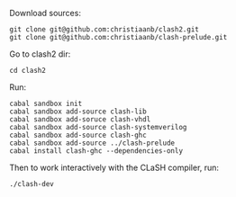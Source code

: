Download sources:
```
git clone git@github.com:christiaanb/clash2.git
git clone git@github.com:christiaanb/clash-prelude.git
```

Go to clash2 dir:
```
cd clash2
```

Run:
```
cabal sandbox init
cabal sandbox add-source clash-lib
cabal sandbox add-soruce clash-vhdl
cabal sandbox add-source clash-systemverilog
cabal sandbox add-source clash-ghc
cabal sandbox add-source ../clash-prelude
cabal install clash-ghc --dependencies-only
```

Then to work interactively with the CLaSH compiler, run:
```
./clash-dev
```
